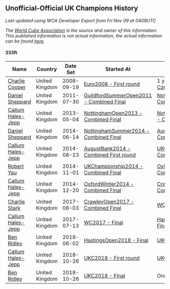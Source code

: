 ## Unofficial-Official UK Champions History

*Last updated using WCA Developer Export from Fri Nov 09 at 0409UTC*

*The [World Cube Association](https://www.worldcubeassociation.org) is the source and owner of this information. This published information is not actual information, the actual information can be found [here](https://www.worldcubeassociation.org/results).*

#### 333ft

|Name|Country|Date Set|Started At|Ended At|Days Held|  
|--|--|--|--|--|--|  
|[Charlie Cooper](https://www.worldcubeassociation.org/persons/2007COOP01)|United Kingdom|2008-09-19|[Euro2008 - First round](https://www.worldcubeassociation.org/competitions/Euro2008/results/all#e333ft_1)|1 year after [CzechOpen2010](https://www.worldcubeassociation.org/competitions/CzechOpen2010/results/all#e333ft_c)|1030|  
|[Daniel Sheppard](https://www.worldcubeassociation.org/persons/2009SHEP01)|United Kingdom|2011-07-30|[GuildfordSummerOpen2011 - Combined Final](https://www.worldcubeassociation.org/competitions/GuildfordSummerOpen2011/results/all#e333ft_c)|[NottinghamOpen2013 - Combined Final](https://www.worldcubeassociation.org/competitions/NottinghamOpen2013/results/all#e333ft_c)|644|  
|[Callum Hales-Jepp](https://www.worldcubeassociation.org/persons/2012HALE01)|United Kingdom|2013-05-04|[NottinghamOpen2013 - Combined Final](https://www.worldcubeassociation.org/competitions/NottinghamOpen2013/results/all#e333ft_c)|[NottinghamSummer2014 - Combined Final](https://www.worldcubeassociation.org/competitions/NottinghamSummer2014/results/all#e333ft_c)|406|  
|[Daniel Sheppard](https://www.worldcubeassociation.org/persons/2009SHEP01)|United Kingdom|2014-06-14|[NottinghamSummer2014 - Combined Final](https://www.worldcubeassociation.org/competitions/NottinghamSummer2014/results/all#e333ft_c)|[AugustBank2014 - Combined First round](https://www.worldcubeassociation.org/competitions/AugustBank2014/results/all#e333ft_d)|71|  
|[Callum Hales-Jepp](https://www.worldcubeassociation.org/persons/2012HALE01)|United Kingdom|2014-08-23|[AugustBank2014 - Combined First round](https://www.worldcubeassociation.org/competitions/AugustBank2014/results/all#e333ft_d)|[UKChampionship2014 - Combined Final](https://www.worldcubeassociation.org/competitions/UKChampionship2014/results/all#e333ft_c)|69|  
|[Robert Yau](https://www.worldcubeassociation.org/persons/2009YAUR01)|United Kingdom|2014-11-01|[UKChampionship2014 - Combined Final](https://www.worldcubeassociation.org/competitions/UKChampionship2014/results/all#e333ft_c)|[OxfordWinter2014 - Combined Final](https://www.worldcubeassociation.org/competitions/OxfordWinter2014/results/all#e333ft_c)|49|  
|[Callum Hales-Jepp](https://www.worldcubeassociation.org/persons/2012HALE01)|United Kingdom|2014-12-20|[OxfordWinter2014 - Combined Final](https://www.worldcubeassociation.org/competitions/OxfordWinter2014/results/all#e333ft_c)|[CrawleyOpen2017 - Combined Final](https://www.worldcubeassociation.org/competitions/CrawleyOpen2017/results/all#e333ft_c)|896|  
|[Charlie Stark](https://www.worldcubeassociation.org/persons/2014STAR05)|United Kingdom|2017-06-03|[CrawleyOpen2017 - Combined Final](https://www.worldcubeassociation.org/competitions/CrawleyOpen2017/results/all#e333ft_c)|[WC2017 - Final](https://www.worldcubeassociation.org/competitions/WC2017/results/all#e333ft_f)|42|  
|[Callum Hales-Jepp](https://www.worldcubeassociation.org/persons/2012HALE01)|United Kingdom|2017-07-13|[WC2017 - Final](https://www.worldcubeassociation.org/competitions/WC2017/results/all#e333ft_f)|[HastingsOpen2018 - Final](https://www.worldcubeassociation.org/competitions/HastingsOpen2018/results/all#e333ft_f)|322|  
|[Ben Ridley](https://www.worldcubeassociation.org/persons/2016RIDL01)|United Kingdom|2018-06-02|[HastingsOpen2018 - Final](https://www.worldcubeassociation.org/competitions/HastingsOpen2018/results/all#e333ft_f)|[UKC2018 - First round](https://www.worldcubeassociation.org/competitions/UKC2018/results/all#e333ft_1)|147|  
|[Callum Hales-Jepp](https://www.worldcubeassociation.org/persons/2012HALE01)|United Kingdom|2018-10-26|[UKC2018 - First round](https://www.worldcubeassociation.org/competitions/UKC2018/results/all#e333ft_1)|[UKC2018 - Final](https://www.worldcubeassociation.org/competitions/UKC2018/results/all#e333ft_f)|0|  
|[Ben Ridley](https://www.worldcubeassociation.org/persons/2016RIDL01)|United Kingdom|2018-10-26|[UKC2018 - Final](https://www.worldcubeassociation.org/competitions/UKC2018/results/all#e333ft_f)|Ongoing|13|  

